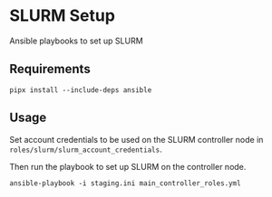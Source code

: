 # SLURM Setup

Ansible playbooks to set up SLURM

## Requirements

```shell
pipx install --include-deps ansible
```

## Usage

Set account credentials to be used on the SLURM controller node in `roles/slurm/slurm_account_credentials`.

Then run the playbook to set up SLURM on the controller node.

```shell
ansible-playbook -i staging.ini main_controller_roles.yml
```
